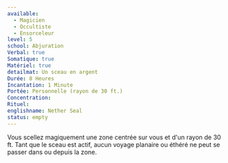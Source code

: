 ```yaml
---
available:
  - Magicien
  - Occultiste
  - Ensorceleur
level: 5
school: Abjuration
Verbal: true
Somatique: true
Matériel: true
detailmat: Un sceau en argent
Durée: 8 Heures
Incantation: 1 Minute
Portée: Personnelle (rayon de 30 ft.)
Concentration:
Rituel:
englishname: Nether Seal
status: empty
---
```

Vous scellez magiquement une zone centrée sur vous et d'un rayon de 30 ft. Tant que le sceau est actif, aucun voyage planaire ou éthéré ne peut se passer dans ou depuis la zone.